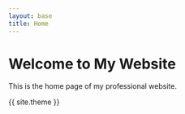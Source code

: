 ```yaml
---
layout: base
title: Home
---
```


# Welcome to My Website

This is the home page of my professional website.

{{ site.theme }}